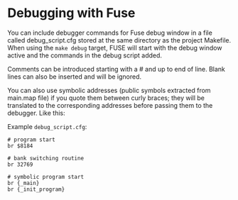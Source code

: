 # Debugging with Fuse

You can include debugger commands for Fuse debug window in a file called
debug_script.cfg stored at the same directory as the project Makefile.  When
using the `make debug` target, FUSE will start with the debug window active
and the commands in the debug script added.

Comments can be introduced starting with a # and up to end of line. Blank
lines can also be inserted and will be ignored.

You can also use symbolic addresses (public symbols extracted from main.map file)
if you quote them between curly braces; they will be translated to the
corresponding addresses before passing them to the debugger. Like this:

Example `debug_script.cfg`:

```
# program start
br $8184

# bank switching routine
br 32769

# symbolic program start
br {_main}
br {_init_program}
```
